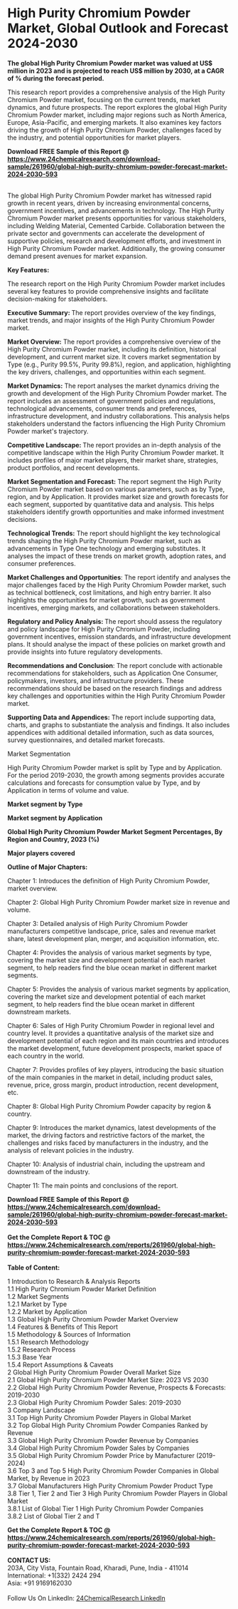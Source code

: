 <h1>High Purity Chromium Powder Market, Global Outlook and Forecast 2024-2030</h1><p><strong>The global High Purity Chromium Powder market was valued at US$ million in 2023 and is projected to reach US$ million by 2030, at a CAGR of % during the forecast period.</strong></p><p>
</p><p>This research report provides a comprehensive analysis of the High Purity Chromium Powder market, focusing on the current trends, market dynamics, and future prospects. The report explores the global High Purity Chromium Powder market, including major regions such as North America, Europe, Asia-Pacific, and emerging markets. It also examines key factors driving the growth of High Purity Chromium Powder, challenges faced by the industry, and potential opportunities for market players.</p><div><b>Download FREE Sample of this Report @ 
            <a href="https://www.24chemicalresearch.com/download-sample/261960/global-high-purity-chromium-powder-forecast-market-2024-2030-593">
            https://www.24chemicalresearch.com/download-sample/261960/global-high-purity-chromium-powder-forecast-market-2024-2030-593</a></b></div><br><p>
The global High Purity Chromium Powder market has witnessed rapid growth in recent years, driven by increasing environmental concerns, government incentives, and advancements in technology. The High Purity Chromium Powder market presents opportunities for various stakeholders, including Welding Material, Cemented Carbide. Collaboration between the private sector and governments can accelerate the development of supportive policies, research and development efforts, and investment in High Purity Chromium Powder market. Additionally, the growing consumer demand present avenues for market expansion.</p><p>
<strong>Key Features:</strong></p><p>
The research report on the High Purity Chromium Powder market includes several key features to provide comprehensive insights and facilitate decision-making for stakeholders.</p><p>
<strong>Executive Summary: </strong>The report provides overview of the key findings, market trends, and major insights of the High Purity Chromium Powder market.</p><p>
<strong>Market Overview:</strong> The report provides a comprehensive overview of the High Purity Chromium Powder market, including its definition, historical development, and current market size. It covers market segmentation by Type (e.g., Purity 99.5%, Purity 99.8%), region, and application, highlighting the key drivers, challenges, and opportunities within each segment.</p><p>
<strong>Market Dynamics:</strong> The report analyses the market dynamics driving the growth and development of the High Purity Chromium Powder market. The report includes an assessment of government policies and regulations, technological advancements, consumer trends and preferences, infrastructure development, and industry collaborations. This analysis helps stakeholders understand the factors influencing the High Purity Chromium Powder market's trajectory.</p><p>
<strong>Competitive Landscape: </strong>The report provides an in-depth analysis of the competitive landscape within the High Purity Chromium Powder market. It includes profiles of major market players, their market share, strategies, product portfolios, and recent developments.</p><p>
<strong>Market Segmentation and Forecast:</strong> The report segment the High Purity Chromium Powder market based on various parameters, such as by Type, region, and by Application. It provides market size and growth forecasts for each segment, supported by quantitative data and analysis. This helps stakeholders identify growth opportunities and make informed investment decisions.</p><p>
<strong>Technological Trends:</strong> The report should highlight the key technological trends shaping the High Purity Chromium Powder market, such as advancements in Type One technology and emerging substitutes. It analyses the impact of these trends on market growth, adoption rates, and consumer preferences.</p><p>
<strong>Market Challenges and Opportunities</strong>: The report identify and analyses the major challenges faced by the High Purity Chromium Powder market, such as technical bottleneck, cost limitations, and high entry barrier. It also highlights the opportunities for market growth, such as government incentives, emerging markets, and collaborations between stakeholders.</p><p>
<strong>Regulatory and Policy Analysis: </strong>The report should assess the regulatory and policy landscape for High Purity Chromium Powder, including government incentives, emission standards, and infrastructure development plans. It should analyse the impact of these policies on market growth and provide insights into future regulatory developments.</p><p>
<strong>Recommendations and Conclusion</strong>: The report conclude with actionable recommendations for stakeholders, such as Application One Consumer, policymakers, investors, and infrastructure providers. These recommendations should be based on the research findings and address key challenges and opportunities within the High Purity Chromium Powder market.</p><p>
<strong>Supporting Data and Appendices:</strong> The report include supporting data, charts, and graphs to substantiate the analysis and findings. It also includes appendices with additional detailed information, such as data sources, survey questionnaires, and detailed market forecasts.</p><p>
Market Segmentation</p><p>
High Purity Chromium Powder market is split by Type and by Application. For the period 2019-2030, the growth among segments provides accurate calculations and forecasts for consumption value by Type, and by Application in terms of volume and value.</p><p>
<strong>Market segment by Type</strong></p><p>
</p><p>
</p><p><strong>Market segment by Application</strong></p><p>
</p><p>
</p><p><strong>Global High Purity Chromium Powder Market Segment Percentages, By Region and Country, 2023 (%)</strong></p><p>
</p><p>
</p><p><strong>Major players covered</strong></p><p>
</p><p>
<strong>Outline of Major Chapters:</strong></p><p>
</p><p>Chapter 1: Introduces the definition of High Purity Chromium Powder, market overview.</p><p>
Chapter 2: Global High Purity Chromium Powder market size in revenue and volume.</p><p>
Chapter 3: Detailed analysis of High Purity Chromium Powder manufacturers competitive landscape, price, sales and revenue market share, latest development plan, merger, and acquisition information, etc.</p><p>
Chapter 4: Provides the analysis of various market segments by type, covering the market size and development potential of each market segment, to help readers find the blue ocean market in different market segments.</p><p>
Chapter 5: Provides the analysis of various market segments by application, covering the market size and development potential of each market segment, to help readers find the blue ocean market in different downstream markets.</p><p>
Chapter 6: Sales of High Purity Chromium Powder in regional level and country level. It provides a quantitative analysis of the market size and development potential of each region and its main countries and introduces the market development, future development prospects, market space of each country in the world.</p><p>
Chapter 7: Provides profiles of key players, introducing the basic situation of the main companies in the market in detail, including product sales, revenue, price, gross margin, product introduction, recent development, etc.</p><p>
Chapter 8: Global High Purity Chromium Powder capacity by region &amp; country.</p><p>
Chapter 9: Introduces the market dynamics, latest developments of the market, the driving factors and restrictive factors of the market, the challenges and risks faced by manufacturers in the industry, and the analysis of relevant policies in the industry.</p><p>
Chapter 10: Analysis of industrial chain, including the upstream and downstream of the industry.</p><p>
Chapter 11: The main points and conclusions of the report.</p><div><b>Download FREE Sample of this Report @ 
            <a href="https://www.24chemicalresearch.com/download-sample/261960/global-high-purity-chromium-powder-forecast-market-2024-2030-593">
            https://www.24chemicalresearch.com/download-sample/261960/global-high-purity-chromium-powder-forecast-market-2024-2030-593</a></b></div><br><div><b>Get the Complete Report & TOC @ 
            <a href="https://www.24chemicalresearch.com/reports/261960/global-high-purity-chromium-powder-forecast-market-2024-2030-593">
            https://www.24chemicalresearch.com/reports/261960/global-high-purity-chromium-powder-forecast-market-2024-2030-593</a></b></div><br>
            <b>Table of Content:</b><p>1 Introduction to Research & Analysis Reports<br />
    1.1 High Purity Chromium Powder Market Definition<br />
    1.2 Market Segments<br />
        1.2.1 Market by Type<br />
        1.2.2 Market by Application<br />
    1.3 Global High Purity Chromium Powder Market Overview<br />
    1.4 Features & Benefits of This Report<br />
    1.5 Methodology & Sources of Information<br />
        1.5.1 Research Methodology<br />
        1.5.2 Research Process<br />
        1.5.3 Base Year<br />
        1.5.4 Report Assumptions & Caveats<br />
2 Global High Purity Chromium Powder Overall Market Size<br />
    2.1 Global High Purity Chromium Powder Market Size: 2023 VS 2030<br />
    2.2 Global High Purity Chromium Powder Revenue, Prospects & Forecasts: 2019-2030<br />
    2.3 Global High Purity Chromium Powder Sales: 2019-2030<br />
3 Company Landscape<br />
    3.1 Top High Purity Chromium Powder Players in Global Market<br />
    3.2 Top Global High Purity Chromium Powder Companies Ranked by Revenue<br />
    3.3 Global High Purity Chromium Powder Revenue by Companies<br />
    3.4 Global High Purity Chromium Powder Sales by Companies<br />
    3.5 Global High Purity Chromium Powder Price by Manufacturer (2019-2024)<br />
    3.6 Top 3 and Top 5 High Purity Chromium Powder Companies in Global Market, by Revenue in 2023<br />
    3.7 Global Manufacturers High Purity Chromium Powder Product Type<br />
    3.8 Tier 1, Tier 2 and Tier 3 High Purity Chromium Powder Players in Global Market<br />
        3.8.1 List of Global Tier 1 High Purity Chromium Powder Companies<br />
        3.8.2 List of Global Tier 2 and T</p><div><b>Get the Complete Report & TOC @ 
            <a href="https://www.24chemicalresearch.com/reports/261960/global-high-purity-chromium-powder-forecast-market-2024-2030-593">
            https://www.24chemicalresearch.com/reports/261960/global-high-purity-chromium-powder-forecast-market-2024-2030-593</a></b></div><br><b>CONTACT US:</b><br>
            203A, City Vista, Fountain Road, Kharadi, Pune, India - 411014<br>
            International: +1(332) 2424 294<br>
            Asia: +91 9169162030 <br><br>
            Follow Us On LinkedIn: <a href="https://www.linkedin.com/company/24chemicalresearch/">24ChemicalResearch LinkedIn</a>